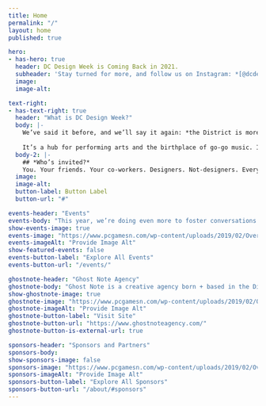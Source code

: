 ```yaml
---
title: Home
permalink: "/"
layout: home
published: true

hero:
- has-hero: true
  header: DC Design Week is Coming Back in 2021.
  subheader: 'Stay turned for more, and follow us on Instagram: *[@dcdesignweek](https://www.instagram.com/dcdesignweek/)*.'
  image:
  image-alt:

text-right:
- has-text-right: true
  header: "What is DC Design Week?"
  body: |-
    We’ve said it before, and we’ll say it again: *the District is more than just politics*.
    
    It’s a hub for performing arts and the birthplace of go-go music. It’s full of art and artists. It’s the diverse city that gives us energy and perspective. *We’re here to remind everyone that the DMV is full of people who possess that creative magic that leaves us all inspired*.
  body-2: |-
    ## *Who’s invited?*
    You. Your friends. Your co-workers. Designers. Not-designers. Everything-in-between. *Anyone and everyone is welcome*. We’re celebrating the creative voices of the DMV, and we want you to join us.
  image:
  image-alt:
  button-label: Button Label
  button-url: "#"

events-header: "Events"
events-body: "This year, we’re doing even more to foster conversations to challenge, and promote the grassroots history of the District, with a focus on the DMV’s unique local flavor and its impact."
show-events-image: true
events-image: "https://www.pcgamesn.com/wp-content/uploads/2019/02/Overwatch-Baptiste-Abilities.jpg"
events-imageAlt: "Provide Image Alt"
show-featured-events: false
events-button-label: "Explore All Events"
events-button-url: "/events/"

ghostnote-header: "Ghost Note Agency"
ghostnote-body: "Ghost Note is a creative agency born + based in the District of Columbia. We believe that when good people come together they create truly great things."
show-ghostnote-image: true
ghostnote-image: "https://www.pcgamesn.com/wp-content/uploads/2019/02/Overwatch-Baptiste-Abilities.jpg"
ghostnote-imageAlt: "Provide Image Alt"
ghostnote-button-label: "Visit Site"
ghostnote-button-url: "https://www.ghostnoteagency.com/"
ghostnote-button-is-external-url: true

sponsors-header: "Sponsors and Partners"
sponsors-body:
show-sponsors-image: false
sponsors-image: "https://www.pcgamesn.com/wp-content/uploads/2019/02/Overwatch-Baptiste-Abilities.jpg"
sponsors-imageAlt: "Provide Image Alt"
sponsors-button-label: "Explore All Sponsors"
sponsors-button-url: "/about/#sponsors"
---
```

